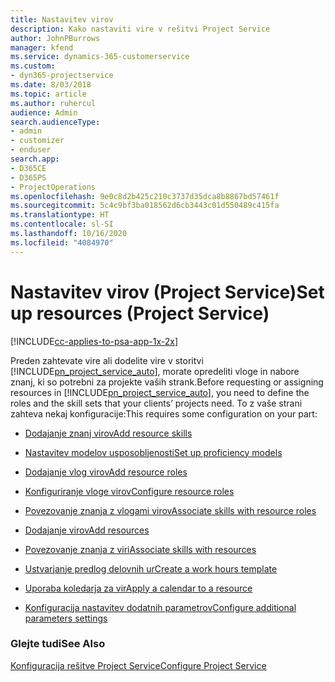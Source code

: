 ```yaml
---
title: Nastavitev virov
description: Kako nastaviti vire v rešitvi Project Service
author: JohnPBurrows
manager: kfend
ms.service: dynamics-365-customerservice
ms.custom:
- dyn365-projectservice
ms.date: 8/03/2018
ms.topic: article
ms.author: ruhercul
audience: Admin
search.audienceType:
- admin
- customizer
- enduser
search.app:
- D365CE
- D365PS
- ProjectOperations
ms.openlocfilehash: 9e0c8d2b425c210c3737d35dca8b8867bd57461f
ms.sourcegitcommit: 5c4c9bf3ba018562d6cb3443c01d550489c415fa
ms.translationtype: HT
ms.contentlocale: sl-SI
ms.lasthandoff: 10/16/2020
ms.locfileid: "4084970"
---
```

# <a name="set-up-resources-project-service"></a><span data-ttu-id="51729-103">Nastavitev virov (Project Service)</span><span class="sxs-lookup"><span data-stu-id="51729-103">Set up resources (Project Service)</span></span>

[!INCLUDE[cc-applies-to-psa-app-1x-2x](../includes/cc-applies-to-psa-app-1x-2x.md)]

<span data-ttu-id="51729-104">Preden zahtevate vire ali dodelite vire v storitvi [!INCLUDE[pn_project_service_auto](../includes/pn-project-service-auto.md)], morate opredeliti vloge in nabore znanj, ki so potrebni za projekte vaših strank.</span><span class="sxs-lookup"><span data-stu-id="51729-104">Before requesting or assigning resources in [!INCLUDE[pn_project_service_auto](../includes/pn-project-service-auto.md)], you need to define the roles and the skill sets that your clients’ projects need.</span></span> <span data-ttu-id="51729-105">To z vaše strani zahteva nekaj konfiguracije:</span><span class="sxs-lookup"><span data-stu-id="51729-105">This requires some configuration on your part:</span></span>  
  
-   [<span data-ttu-id="51729-106">Dodajanje znanj virov</span><span class="sxs-lookup"><span data-stu-id="51729-106">Add resource skills</span></span>](../psa/add-resource-skills.md)  
  
-   [<span data-ttu-id="51729-107">Nastavitev modelov usposobljenosti</span><span class="sxs-lookup"><span data-stu-id="51729-107">Set up proficiency models</span></span>](../psa/set-up-proficiency-models.md)  
  
-   [<span data-ttu-id="51729-108">Dodajanje vlog virov</span><span class="sxs-lookup"><span data-stu-id="51729-108">Add resource roles</span></span>](../psa/add-resource-roles.md)  
  
-   [<span data-ttu-id="51729-109">Konfiguriranje vloge virov</span><span class="sxs-lookup"><span data-stu-id="51729-109">Configure resource roles</span></span>](../psa/configure-resource-roles.md)  
  
-   [<span data-ttu-id="51729-110">Povezovanje znanja z vlogami virov</span><span class="sxs-lookup"><span data-stu-id="51729-110">Associate skills with resource roles</span></span>](../psa/associate-skills-with-resource-roles.md)  
  
-   [<span data-ttu-id="51729-111">Dodajanje virov</span><span class="sxs-lookup"><span data-stu-id="51729-111">Add resources</span></span>](../psa/add-resources.md)  
  
-   [<span data-ttu-id="51729-112">Povezovanje znanja z viri</span><span class="sxs-lookup"><span data-stu-id="51729-112">Associate skills with resources</span></span>](../psa/associate-skills-with-resources.md)  
  
-   [<span data-ttu-id="51729-113">Ustvarjanje predlog delovnih ur</span><span class="sxs-lookup"><span data-stu-id="51729-113">Create a work hours template</span></span>](../psa/create-work-hours-template.md)  
  
-   [<span data-ttu-id="51729-114">Uporaba koledarja za vir</span><span class="sxs-lookup"><span data-stu-id="51729-114">Apply a calendar to a resource</span></span>](../psa/apply-calendar-resource.md)  
  
-   [<span data-ttu-id="51729-115">Konfiguracija nastavitev dodatnih parametrov</span><span class="sxs-lookup"><span data-stu-id="51729-115">Configure additional parameters settings</span></span>](../psa/configure-additional-parameters-settings.md)  
  
### <a name="see-also"></a><span data-ttu-id="51729-116">Glejte tudi</span><span class="sxs-lookup"><span data-stu-id="51729-116">See Also</span></span>  
 [<span data-ttu-id="51729-117">Konfiguracija rešitve Project Service</span><span class="sxs-lookup"><span data-stu-id="51729-117">Configure Project Service</span></span>](../psa/configure.md)
